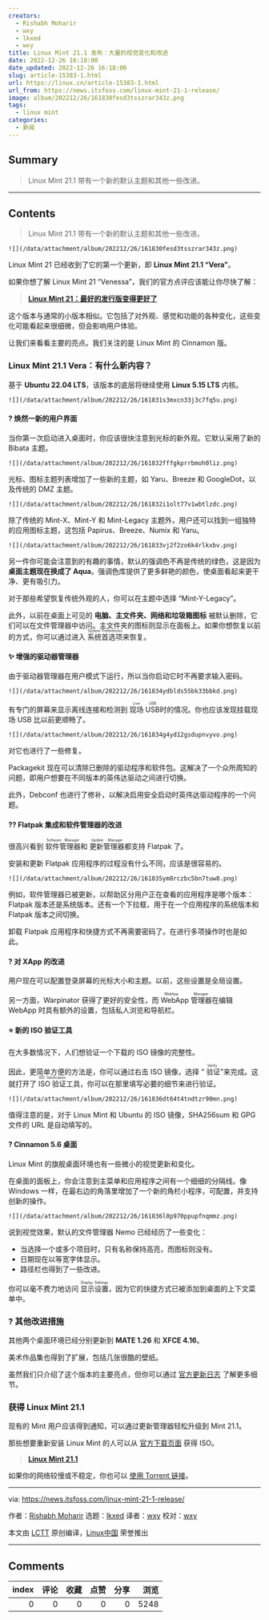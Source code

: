 ```yaml
---
creators:
  - Rishabh Moharir
  - wxy
  - lkxed
  - wxy
title: Linux Mint 21.1 发布：大量的视觉变化和改进
date: 2022-12-26 16:18:00
date_updated: 2022-12-26 16:18:00
slug: article-15383-1.html
url: https://linux.cn/article-15383-1.html
url_from: https://news.itsfoss.com/linux-mint-21-1-release/
image: album/202212/26/161830fesd3tsszrar343z.png
tags:
  - linux mint
categories:
  - 新闻
---
```


## Summary

> Linux Mint 21.1 带有一个新的默认主题和其他一些改进。

***

<!-- more -->

## Contents

> 
> Linux Mint 21.1 带有一个新的默认主题和其他一些改进。
> 
> 
> 

`![](/data/attachment/album/202212/26/161830fesd3tsszrar343z.png)`

Linux Mint 21 已经收到了它的第一个更新，即 **Linux Mint 21.1 “Vera”**。

如果你想了解 Linux Mint 21 “Venessa”，我们的官方点评应该能让你尽快了解：

> 
> **[Linux Mint 21：最好的发行版变得更好了](https://itsfoss.com/linux-mint-21-review/)**
> 
> 
> 

这个版本与通常的小版本相似。它包括了对外观、感觉和功能的各种变化，这些变化可能看起来很细微，但会影响用户体验。

让我们来看看主要的亮点。我们关注的是 Linux Mint 的 Cinnamon 版。

### Linux Mint 21.1 Vera：有什么新内容？

基于 **Ubuntu 22.04 LTS**，该版本的底层将继续使用 **Linux 5.15 LTS** 内核。

`![](/data/attachment/album/202212/26/161831s3mxcn33j3c7fq5u.png)`

#### ? 焕然一新的用户界面

当你第一次启动进入桌面时，你应该很快注意到光标的新外观。它默认采用了新的 Bibata 主题。

`![](/data/attachment/album/202212/26/161832fffgkprrbmoh0liz.png)`

光标、图标主题列表增加了一些新的主题，如 Yaru、Breeze 和 GoogleDot，以及传统的 DMZ 主题。

`![](/data/attachment/album/202212/26/161832i1olt77v1wbtlzdc.png)`

除了传统的 Mint-X、Mint-Y 和 Mint-Legacy 主题外，用户还可以找到一组独特的应用图标主题，这包括 Papirus、Breeze、Numix 和 Yaru。

`![](/data/attachment/album/202212/26/161833vj2f2zo6k4rlkxbv.png)`

另一件你可能会注意到的有趣的事情，默认的强调色不再是传统的绿色，这是因为 **桌面主题现在换成了 Aqua**。强调色库提供了更多鲜艳的颜色，使桌面看起来更干净、更有吸引力。

对于那些希望恢复传统外观的人，你可以在主题中选择 “Mint-Y-Legacy”。

此外，以前在桌面上可见的 **电脑、主文件夹、网络和垃圾箱图标** 被默认删除，它们可以在文件管理器中访问。主文件夹的图标则显示在面板上。如果你想恢复以前的方式，你可以通过进入 <ruby> 系统首选项 <rt>  System Preferences </rt></ruby> 来恢复。

#### ✨ 增强的驱动器管理器

由于驱动器管理器在用户模式下运行，所以当你启动它时不再要求输入密码。

`![](/data/attachment/album/202212/26/161834ydblds55bk33bbkd.png)`

有专门的屏幕来显示离线连接和检测到 <ruby> 现场 USB <rt>  Live USB </rt></ruby> 时的情况。你也应该发现挂载现场 USB 比以前更顺畅了。

`![](/data/attachment/album/202212/26/161834g4yd12gsdupnvyvo.png)`

对它也进行了一些修复。

Packagekit 现在可以清除已删除的驱动程序和软件包。这解决了一个众所周知的问题，即用户想要在不同版本的英伟达驱动之间进行切换。

此外，Debconf 也进行了修补，以解决启用安全启动时英伟达驱动程序的一个问题。

#### ?‍? Flatpak 集成和软件管理器的改进

很高兴看到 <ruby> 软件管理器 <rt>  Software Manager </rt></ruby> 和 <ruby> 更新管理器 <rt>  Update Manager </rt></ruby> 都支持 Flatpak 了。

安装和更新 Flatpak 应用程序的过程没有什么不同，应该是很容易的。

`![](/data/attachment/album/202212/26/161835ym8rczbc5bn7tuw8.png)`

例如，软件管理器已被更新，以帮助区分用户正在查看的应用程序是哪个版本：Flatpak 版本还是系统版本。还有一个下拉框，用于在一个应用程序的系统版本和 Flatpak 版本之间切换。

卸载 Flatpak 应用程序和快捷方式不再需要密码了。在进行多项操作时也是如此。

#### ? 对 XApp 的改进

用户现在可以配置登录屏幕的光标大小和主题。以前，这些设置是全局设置。

另一方面，Warpinator 获得了更好的安全性，而 <ruby> WebApp 管理器 <rt>  WebApp Manager </rt></ruby> 在编辑 WebApp 时具有额外的设置，包括私人浏览和导航栏。

#### ⭐ 新的 ISO 验证工具

在大多数情况下，人们想验证一个下载的 ISO 镜像的完整性。

因此，更简单方便的方法是，你可以通过右击 ISO 镜像，选择 “<ruby> 验证 <rt>  Verify </rt></ruby>”来完成。这就打开了 <ruby> ISO 验证 <rt>  ISO Verification </rt></ruby>工具，你可以在那里填写必要的细节来进行验证。

`![](/data/attachment/album/202212/26/161836dt64t4tndtzr90mn.png)`

值得注意的是，对于 Linux Mint 和 Ubuntu 的 ISO 镜像，SHA256sum 和 GPG 文件的 URL 是自动填写的。

#### ? Cinnamon 5.6 桌面

Linux Mint 的旗舰桌面环境也有一些微小的视觉更新和变化。

在桌面的面板上，你会注意到主菜单和应用程序之间有一个细细的分隔线。像 Windows 一样，在最右边的角落里增加了一个新的角栏小程序，可配置，并支持创新的操作。

`![](/data/attachment/album/202212/26/161836l0p970ppupfnqmmz.png)`

说到视觉效果，默认的文件管理器 Nemo 已经经历了一些变化：

* 当选择一个或多个项目时，只有名称保持高亮，而图标则没有。
* 日期现在以等宽字体显示。
* 路径栏也得到了一些改进。

你可以毫不费力地访问 <ruby> 显示设置 <rt>  Display Settings </rt></ruby>，因为它的快捷方式已被添加到桌面的上下文菜单中。

### ?️ 其他改进措施

其他两个桌面环境已经分别更新到 **MATE 1.26** 和 **XFCE 4.16**。

美术作品集也得到了扩展，包括几张很酷的壁纸。

虽然我们只介绍了这个版本的主要亮点，但你可以通过 [官方更新日志](https://www.linuxmint.com/rel_vera_cinnamon_whatsnew.php) 了解更多细节。

### 获得 Linux Mint 21.1

现有的 Mint 用户应该得到通知，可以通过更新管理器轻松升级到 Mint 21.1。

那些想要重新安装 Linux Mint 的人可以从 [官方下载页面](https://www.linuxmint.com/download.php) 获得 ISO。

> 
> **[Linux Mint 21.1](https://www.linuxmint.com/download.php)**
> 
> 
> 

如果你的网络较慢或不稳定，你也可以 [使用 Torrent 链接](https://linuxmint.com/torrents/)。

---

via: <https://news.itsfoss.com/linux-mint-21-1-release/>

作者：[Rishabh Moharir](https://news.itsfoss.com/author/rishabh/) 选题：[lkxed](https://github.com/lkxed) 译者：[wxy](https://github.com/wxy) 校对：[wxy](https://github.com/wxy)

本文由 [LCTT](https://github.com/LCTT/TranslateProject) 原创编译，[Linux中国](https://linux.cn/) 荣誉推出

***

## Comments


|   index |   评论 |   收藏 |   点赞 |   分享 |   浏览 |
|--------:|-------:|-------:|-------:|-------:|-------:|
|       0 |      0 |      0 |      0 |      0 |   5248 |
